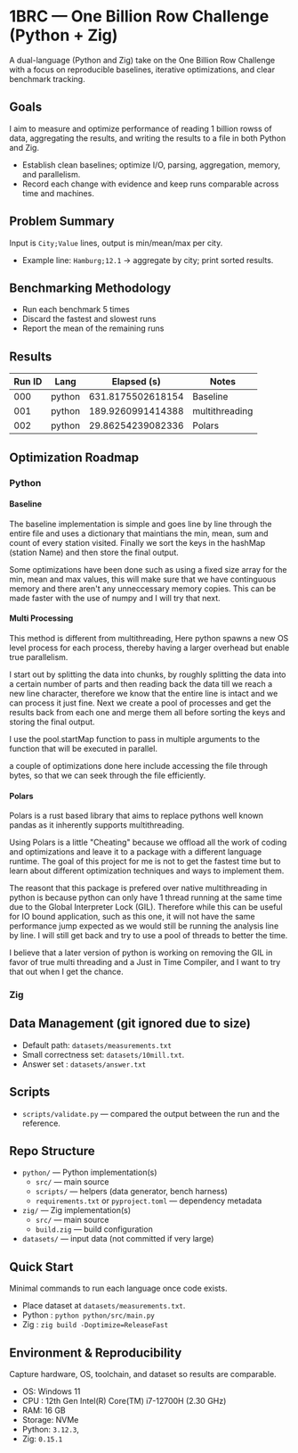 # 1BRC — One Billion Row Challenge (Python + Zig)

A dual-language (Python and Zig) take on the One Billion Row Challenge with a focus on reproducible baselines, iterative optimizations, and clear benchmark tracking.


## Goals

I aim to measure and optimize performance of reading 1 billion rowss of data, aggregating the results, and writing the results to a file in both Python and Zig.

- Establish clean baselines; optimize I/O, parsing, aggregation, memory, and parallelism.
- Record each change with evidence and keep runs comparable across time and machines.

## Problem Summary

Input is `City;Value` lines, output is min/mean/max per city.

- Example line: `Hamburg;12.1` → aggregate by city; print sorted results.


## Benchmarking Methodology
- Run each benchmark 5 times
- Discard the fastest and slowest runs
- Report the mean of the remaining runs

## Results

| Run ID | Lang | Elapsed (s) | Notes |
|---|---|---|---|
| 000 | python | 631.8175502618154 | Baseline |
| 001 | python | 189.9260991414388 | multithreading |
| 002 | python | 29.86254239082336 | Polars |


## Optimization Roadmap

### Python
#### Baseline
The baseline implementation is simple and goes line by line through the entire file and uses a dictionary that maintians the min, mean, sum and count of every station visited. Finally we sort the keys in the hashMap (station Name) and then store the final output.

Some optimizations have been done such as using a fixed size array for the min, mean and max values, this will make sure that we have continguous memory and there aren't any unneccessary memory copies. This can be made faster with the use of numpy and I will try that next.

#### Multi Processing
This method is different from multithreading, Here python spawns a new OS level process for each process, thereby having a larger overhead but enable true parallelism.

I start out by splitting the data into chunks, by roughly splitting the data into a certain number of parts and then reading back the data till we reach a new line character, therefore we know that the entire line is intact and we can process it just fine. Next we create a pool of processes and get the results back from each one and merge them all before sorting the keys and storing the final output.

I use the pool.startMap function to pass in multiple arguments to the function that will be executed in parallel.

a couple of optimizations done here include accessing the file through bytes, so that we can seek through the file efficiently.

#### Polars
Polars is a rust based library that aims to replace pythons well known pandas as it inherently supports multithreading.

Using Polars is a little "Cheating" because we offload all the work of coding and optimizations and leave it to a package with a different language runtime. The goal of this project for me is not to get the fastest time but to learn about different optimization techniques and ways to implement them.

The reasont that this package is prefered over native multithreading in python is because python can only have 1 thread running at the same time due to the Global Interpreter Lock (GIL). Therefore while this can be useful for IO bound application, such as this one, it will not have the same performance jump expected as we would still be running the analysis line by line. I will still get back and try to use a pool of threads to better the time.

I believe that a later version of python is working on removing the GIL in favor of true multi threading and a Just in Time Compiler, and I want to try that out when I get the chance.


### Zig

## Data Management (git ignored due to size)

- Default path: `datasets/measurements.txt`
- Small correctness set: `datasets/10mill.txt`.
- Answer set : `datasets/answer.txt`


## Scripts

- `scripts/validate.py` — compared the output between the run and the reference.

## Repo Structure
- `python/` — Python implementation(s)
  - `src/` — main source
  - `scripts/` — helpers (data generator, bench harness)
  - `requirements.txt` or `pyproject.toml` — dependency metadata
- `zig/` — Zig implementation(s)
  - `src/` — main source
  - `build.zig` — build configuration
- `datasets/` — input data (not committed if very large)


## Quick Start

Minimal commands to run each language once code exists.

- Place dataset at `datasets/measurements.txt`.
- Python : `python python/src/main.py`
- Zig : `zig build -Doptimize=ReleaseFast`


## Environment & Reproducibility

Capture hardware, OS, toolchain, and dataset so results are comparable.

- OS: Windows 11
- CPU : 12th Gen Intel(R) Core(TM) i7-12700H (2.30 GHz)
- RAM: 16 GB
- Storage: NVMe
- Python: `3.12.3`,
- Zig: `0.15.1`
